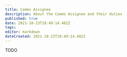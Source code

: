 ```yaml
---
title: Comms Assignee
description: About the Comms Assignee and their duties
published: true
date: 2021-10-23T18:49:14.482Z
tags: 
editor: markdown
dateCreated: 2021-10-23T18:49:14.482Z
---
```


TODO